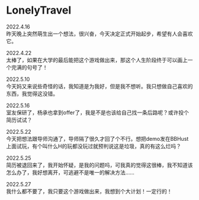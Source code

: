 # LonelyTravel

2022.4.16  
昨天晚上突然萌生出一个想法，很兴奋，今天决定正式开始起步，希望有人会喜欢它。 
  
2022.4.22  
太棒了，如果在大学的最后能把这个游戏做出来，那这个人生阶段终于可以画上一个完满的句号了！  
  
2022.5.10  
今天妈又来说些奇怪的话，我知道是为我好，但是我不想听。我只想做自己喜欢的东西，我觉得这没错。 
  
2022.5.16   
室友保研了，杨承也拿到offer了，我是不是也该给自己找一条后路呢？或许投个简历试试？  
  
2022.5.22  
今天把想法跟导师沟通了，导师隔了很久才回了个不行。想把demo发在BBHust上面试玩，有个叫什么H的玩都没玩过就预判说这是垃圾，真的有这么烂吗？ 
  
2022.5.25  
简历被退回来了，我开始怀疑，是我的问题吗，可我真的觉得这很棒，我不知道该怎么办了，我好想离开，可逃避不是唯一的解决方法……  
  
2022.5.27  
我什么都不要了，我只要这个游戏做出来，我想到个大计划！一定行的！  
  
